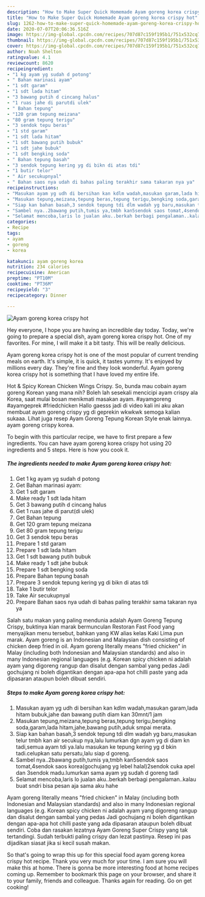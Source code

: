 ```yaml
---
description: "How to Make Super Quick Homemade Ayam goreng korea crispy hot"
title: "How to Make Super Quick Homemade Ayam goreng korea crispy hot"
slug: 1262-how-to-make-super-quick-homemade-ayam-goreng-korea-crispy-hot
date: 2020-07-07T20:06:36.516Z
image: https://img-global.cpcdn.com/recipes/707d87c159f195b1/751x532cq70/ayam-goreng-korea-crispy-hot-foto-resep-utama.jpg
thumbnail: https://img-global.cpcdn.com/recipes/707d87c159f195b1/751x532cq70/ayam-goreng-korea-crispy-hot-foto-resep-utama.jpg
cover: https://img-global.cpcdn.com/recipes/707d87c159f195b1/751x532cq70/ayam-goreng-korea-crispy-hot-foto-resep-utama.jpg
author: Noah Shelton
ratingvalue: 4.1
reviewcount: 8620
recipeingredient:
- "1 kg ayam yg sudah d potong"
- " Bahan marinasi ayam"
- "1 sdt garam"
- "1 sdt lada hitam"
- "3 bawang putih d cincang halus"
- "1 ruas jahe di parutdi ulek"
- " Bahan tepung"
- "120 gram tepung meizana"
- "80 gram tepung terigu"
- "3 sendok tepu beras"
- "1 std garam"
- "1 sdt lada hitam"
- "1 sdt bawang putih bubuk"
- "1 sdt jahe bubuk"
- "1 sdt bengking soda"
- " Bahan tepung basah"
- "3 sendok tepung kering yg di bikn di atas tdi"
- "1 butir telor"
- " Air secukupnyal"
- " Bahan saos nya udah di bahas paling terakhir sama takaran nya ya"
recipeinstructions:
- "Masukan ayam yg udh di bersihan kan kdlm wadah,masukan garam,lada hitam bubuk,jahe dan bawang putih diam kan 30mnt/1 jam"
- "Masukan tepung,meizana,tepung beras,tepung terigu,bengking soda,garam,lada hitam,jahe,bawang putih,aduk smpai merata."
- "Siap kan bahan basah,3 sendok tepung tdi dlm wadah yg baru,masukan telur tmbh kan air secukup nya,lalu lumurkan dgn ayam yg di diam kn tadi,semua ayam tdi ya.lalu masukan ke tepung kering yg d bkin tadi.celupkan satu persatu,lalu siap d goreng."
- "Sambel nya..2bawang putih,tumis ya,tmbh kan5sendok saos tomat,4sendok saos korea(gochujang yg lebel halal)2sendok cuka apel dan 3sendok madu.lumurkan sama ayam yg sudah d goreng tadi"
- "Selamat mencoba,laris lo jualan aku..berkah berbagi pengalaman..kalau buat sndri bisa pesan aja sama aku hahe"
categories:
- Recipe
tags:
- ayam
- goreng
- korea

katakunci: ayam goreng korea 
nutrition: 234 calories
recipecuisine: American
preptime: "PT10M"
cooktime: "PT36M"
recipeyield: "3"
recipecategory: Dinner

---
```



![Ayam goreng korea crispy hot](https://img-global.cpcdn.com/recipes/707d87c159f195b1/751x532cq70/ayam-goreng-korea-crispy-hot-foto-resep-utama.jpg)

Hey everyone, I hope you are having an incredible day today. Today, we're going to prepare a special dish, ayam goreng korea crispy hot. One of my favorites. For mine, I will make it a bit tasty. This will be really delicious.

Ayam goreng korea crispy hot is one of the most popular of current trending meals on earth. It's simple, it is quick, it tastes yummy. It's enjoyed by millions every day. They're fine and they look wonderful. Ayam goreng korea crispy hot is something that I have loved my entire life.

Hot &amp; Spicy Korean Chicken Wings Crispy. So, bunda mau cobain ayam goreng Korean yang mana nih? Boleh lah sesekali mencicipi ayam crispy ala Korea, saat mulai bosan menikmati masakan ayam. #ayamgoreng #ayamgeprek #friedchicken Hallo gaesss jadi di video kali ini aku akan membuat ayam goreng crispy yg di geprekin wkwkwk semoga kalian sukaaa. Lihat juga resep Ayam Goreng Tepung Korean Style enak lainnya. ayam goreng crispy korea.


To begin with this particular recipe, we have to first prepare a few ingredients. You can have ayam goreng korea crispy hot using 20 ingredients and 5 steps. Here is how you cook it.

<!--inarticleads1-->

##### The ingredients needed to make Ayam goreng korea crispy hot:

1. Get 1 kg ayam yg sudah d potong
1. Get  Bahan marinasi ayam:
1. Get 1 sdt garam
1. Make ready 1 sdt lada hitam
1. Get 3 bawang putih d cincang halus
1. Get 1 ruas jahe di parut(di ulek)
1. Get  Bahan tepung
1. Get 120 gram tepung meizana
1. Get 80 gram tepung terigu
1. Get 3 sendok tepu beras
1. Prepare 1 std garam
1. Prepare 1 sdt lada hitam
1. Get 1 sdt bawang putih bubuk
1. Make ready 1 sdt jahe bubuk
1. Prepare 1 sdt bengking soda
1. Prepare  Bahan tepung basah
1. Prepare 3 sendok tepung kering yg di bikn di atas tdi
1. Take 1 butir telor
1. Take  Air secukupnyal
1. Prepare  Bahan saos nya udah di bahas paling terakhir sama takaran nya ya


Salah satu makan yang paling mendunia adalah Ayam Goreng Tepung Crispy, buktinya kian marak bermunculan Restoran Fast Food yang menyajikan menu tersebut, bahkan yang KW alias kelas Kaki Lima pun marak. Ayam goreng is an Indonesian and Malaysian dish consisting of chicken deep fried in oil. Ayam goreng literally means &#34;fried chicken&#34; in Malay (including both Indonesian and Malaysian standards) and also in many Indonesian regional languages (e.g. Korean spicy chicken ni adalah ayam yang digoreng rangup dan disalut dengan sambal yang pedas Jadi gochujang ni boleh digantikan dengan apa-apa hot chilli paste yang ada dipasaran ataupun boleh dibuat sendiri. 

<!--inarticleads2-->

##### Steps to make Ayam goreng korea crispy hot:

1. Masukan ayam yg udh di bersihan kan kdlm wadah,masukan garam,lada hitam bubuk,jahe dan bawang putih diam kan 30mnt/1 jam
1. Masukan tepung,meizana,tepung beras,tepung terigu,bengking soda,garam,lada hitam,jahe,bawang putih,aduk smpai merata.
1. Siap kan bahan basah,3 sendok tepung tdi dlm wadah yg baru,masukan telur tmbh kan air secukup nya,lalu lumurkan dgn ayam yg di diam kn tadi,semua ayam tdi ya.lalu masukan ke tepung kering yg d bkin tadi.celupkan satu persatu,lalu siap d goreng.
1. Sambel nya..2bawang putih,tumis ya,tmbh kan5sendok saos tomat,4sendok saos korea(gochujang yg lebel halal)2sendok cuka apel dan 3sendok madu.lumurkan sama ayam yg sudah d goreng tadi
1. Selamat mencoba,laris lo jualan aku..berkah berbagi pengalaman..kalau buat sndri bisa pesan aja sama aku hahe


Ayam goreng literally means &#34;fried chicken&#34; in Malay (including both Indonesian and Malaysian standards) and also in many Indonesian regional languages (e.g. Korean spicy chicken ni adalah ayam yang digoreng rangup dan disalut dengan sambal yang pedas Jadi gochujang ni boleh digantikan dengan apa-apa hot chilli paste yang ada dipasaran ataupun boleh dibuat sendiri. Coba dan rasakan lezatnya Ayam Goreng Super Crispy yang tak tertandingi. Sudah terbukti paling crispy dan lezat pastinya. Resep ini pas dijadikan siasat jika si kecil susah makan. 

So that's going to wrap this up for this special food ayam goreng korea crispy hot recipe. Thank you very much for your time. I am sure you will make this at home. There is gonna be more interesting food at home recipes coming up. Remember to bookmark this page on your browser, and share it to your family, friends and colleague. Thanks again for reading. Go on get cooking!
